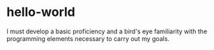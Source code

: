 # hello-world

I must develop a basic proficiency and a bird's eye familiarity with the programming elements necessary to carry out my goals.
